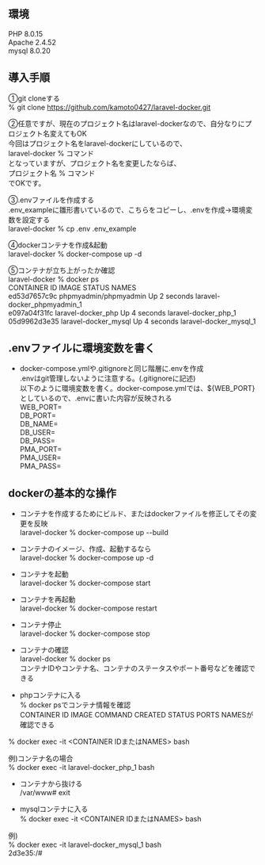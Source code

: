 ## 環境
PHP 8.0.15  
Apache 2.4.52  
mysql 8.0.20  

## 導入手順
①git cloneする  
% git clone https://github.com/kamoto0427/laravel-docker.git  

②任意ですが、現在のプロジェクト名はlaravel-dockerなので、自分なりにプロジェクト名変えてもOK  
今回はプロジェクト名をlaravel-dockerにしているので、  
laravel-docker % コマンド  
となっていますが、プロジェクト名を変更したならば、  
プロジェクト名 % コマンド  
でOKです。

③.envファイルを作成する  
.env_exampleに雛形書いているので、こちらをコピーし、.envを作成→環境変数を設定する  
laravel-docker % cp .env .env_example

④dockerコンテナを作成&起動  
laravel-docker % docker-compose up -d

⑤コンテナが立ち上がったか確認  
laravel-docker % docker ps  
CONTAINER ID   IMAGE                     STATUS            NAMES  
ed53d7657c9c   phpmyadmin/phpmyadmin      Up 2 seconds     laravel-docker_phpmyadmin_1  
e097a04f31fc   laravel-docker_php         Up 4 seconds     laravel-docker_php_1  
05d9962d3e35   laravel-docker_mysql       Up 4 seconds     laravel-docker_mysql_1  

## .envファイルに環境変数を書く
* docker-compose.ymlや.gitignoreと同じ階層に.envを作成  
.envはgit管理しないように注意する。(.gitignoreに記述)  
以下のように環境変数を書く。docker-compose.ymlでは、${WEB_PORT}としているので、.envに書いた内容が反映される  
WEB_PORT=  
DB_PORT=  
DB_NAME=  
DB_USER=  
DB_PASS=  
PMA_PORT=  
PMA_USER=  
PMA_PASS=  

## dockerの基本的な操作
* コンテナを作成するためにビルド、またはdockerファイルを修正してその変更を反映  
laravel-docker % docker-compose up --build

* コンテナのイメージ、作成、起動するなら  
laravel-docker % docker-compose up -d

* コンテナを起動  
laravel-docker % docker-compose start

* コンテナを再起動  
laravel-docker % docker-compose restart

* コンテナ停止  
laravel-docker % docker-compose stop

* コンテナの確認  
laravel-docker % docker ps  
コンテナIDやコンテナ名、コンテナのステータスやポート番号などを確認できる

* phpコンテナに入る  
% docker psでコンテナ情報を確認  
CONTAINER ID IMAGE  COMMAND CREATED  STATUS PORTS  NAMESが確認できる  

% docker exec -it <CONTAINER IDまたはNAMES> bash  

例)コンテナ名の場合  
% docker exec -it laravel-docker_php_1 bash  

* コンテナから抜ける  
/var/www# exit  

* mysqlコンテナに入る  
% docker exec -it <CONTAINER IDまたはNAMES> bash  

例)  
% docker exec -it laravel-docker_mysql_1 bash  
2d3e35:/# 




